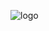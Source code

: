 
![logo](https://www.researchgate.net/publication/358508116/figure/fig4/AS:11431281084770828@1663379964405/Qualitative-comparison-for-transformation-of-Sketch-to-Photo-using-CUHK-face-dataset.png)
